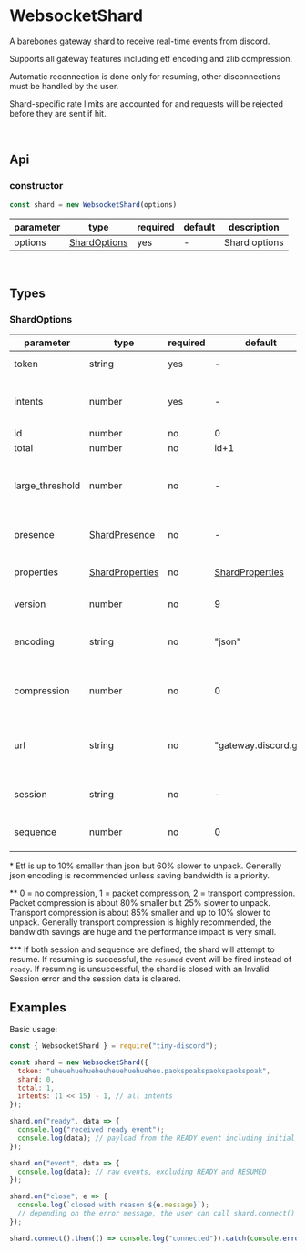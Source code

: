 # WebsocketShard

A barebones gateway shard to receive real-time events from discord.

Supports all gateway features including etf encoding and zlib compression.

Automatic reconnection is done only for resuming, other disconnections must be handled by the user.

Shard-specific rate limits are accounted for and requests will be rejected before they are sent if hit.

&nbsp;

## Api

### constructor

```js
const shard = new WebsocketShard(options)
```

|parameter|type|required|default|description|
|-|-|-|-|-|
|options|[ShardOptions](#ShardOptions)|yes|-|Shard options|

&nbsp;

## Types

### ShardOptions

|parameter|type|required|default|description|
|-|-|-|-|-|
|token|string|yes|-|Your bot token|
|intents|number|yes|-|Gateway intents bitfield number|
|id|number|no|0|Shard id|
|total|number|no|id+1|Total shards|
|large_threshold|number|no|-|Number of members for a guild to be considered "large"|
|presence|[ShardPresence](#ShardPresence)|no|-|Initial presence for this shard|
|properties|[ShardProperties](#ShardProperties)|no|[ShardProperties](#ShardProperties)|Tell discord about ourselves|
|version|number|no|9|Gateway version|
|encoding|string|no|"json"|Gateway encoding, "json" or "etf" \*|
|compression|number|no|0|Gateway compression level: 0, 1 or 2 \*\*|
|url|string|no|"gateway.discord.gg"|Gateway url as given by /gateway/bot (without protocol)|
|session|string|no|-|Existing session id to resume \*\*\*|
|sequence|number|no|0|Existing sequence to resume \*\*\*|

\* Etf is up to 10% smaller than json but 60% slower to unpack. Generally json encoding is recommended unless saving bandwidth is a priority.

\*\* 0 = no compression, 1 = packet compression, 2 = transport compression. Packet compression is about 80% smaller but 25% slower to unpack. Transport compression is about 85% smaller and up to 10% slower to unpack. Generally transport compression is highly recommended, the bandwidth savings are huge and the performance impact is very small.

\*\*\* If both session and sequence are defined, the shard will attempt to resume. If resuming is successful, the `resumed` event will be fired instead of `ready`. If resuming is unsuccessful, the shard is closed with an Invalid Session error and the session data is cleared.

## Examples

Basic usage:

```js
const { WebsocketShard } = require("tiny-discord");

const shard = new WebsocketShard({
  token: "uheuehuehueheuheuehuehueheu.paokspoakspaokspaokspoak",
  shard: 0,
  total: 1,
  intents: (1 << 15) - 1, // all intents
});

shard.on("ready", data => {
  console.log("received ready event");
  console.log(data); // payload from the READY event including initial array of guilds
});

shard.on("event", data => {
  console.log(data); // raw events, excluding READY and RESUMED
});

shard.on("close", e => {
  console.log(`closed with reason ${e.message}`);
  // depending on the error message, the user can call shard.connect() again to try reconnecting
});

shard.connect().then(() => console.log("connected")).catch(console.error);
```
